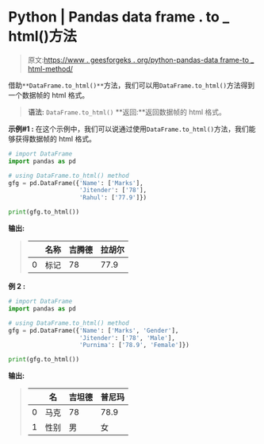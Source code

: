# Python | Pandas data frame . to _ html()方法

> 原文:[https://www . geesforgeks . org/python-pandas-data frame-to _ html-method/](https://www.geeksforgeeks.org/python-pandas-dataframe-to_html-method/)

借助`**DataFrame.to_html()**`方法，我们可以用`DataFrame.to_html()`方法得到一个数据帧的 html 格式。

> **语法:** `DataFrame.to_html()`
> **返回:**返回数据帧的 html 格式。

**示例#1 :**
在这个示例中，我们可以说通过使用`DataFrame.to_html()`方法，我们能够获得数据帧的 html 格式。

```py
# import DataFrame
import pandas as pd

# using DataFrame.to_html() method
gfg = pd.DataFrame({'Name': ['Marks'], 
                    'Jitender': ['78'],
                    'Rahul': ['77.9']})

print(gfg.to_html())
```

**输出:**

> |  | 名称 | 吉腾德 | 拉胡尔 |
> | --- | --- | --- | --- |
> | 0 | 标记 | 78 | 77.9 |

**例 2 :**

```py
# import DataFrame
import pandas as pd

# using DataFrame.to_html() method
gfg = pd.DataFrame({'Name': ['Marks', 'Gender'],
                    'Jitender': ['78', 'Male'],
                    'Purnima': ['78.9', 'Female']})

print(gfg.to_html())
```

**输出:**

> |  | 名 | 吉坦德 | 普尼玛 |
> | --- | --- | --- | --- |
> | 0 | 马克 | 78 | 78.9 |
> | 1 | 性别 | 男 | 女 |